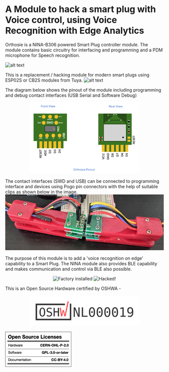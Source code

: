 # A Module to hack a smart plug with Voice control, using Voice Recognition with Edge Analytics
Orthosie is a NINA-B306 powered Smart Plug controller module. The module contains basic circuitry for interfacing and programming and a PDM microphone for Speech recognition. 

![alt text](https://github.com/tanmoydutta/smartplug-edge-voice-control/blob/main/images/front1euro.png?raw=true)

This is a replacement / hacking module for modern smart plugs using ESP02S or CB2S modules from Tuya.
![alt text](https://github.com/tanmoydutta/smartplug-edge-voice-control/blob/main/images/threemusketeers.png?raw=true)

The diagram below shows the pinout of the module including programming and debug contact interfaces (USB Serial and Software Debug)
<p align="center">
  <img src="/images/pinout-new.png?raw=true" alt="Pinout" width="350" title="Orthosie pinout">
</p>

The contact interfaces (SWD and USB) can be connected to programming interface and devices using Pogo pin connectors with the help of suitable clips as shown below in the image.
![alt text](https://github.com/tanmoydutta/smartplug-edge-voice-control/blob/main/images/pogo.png?raw=true)

The purpose of this module is to add a 'voice recognition on edge' capability to a Smart Plug. The NINA module also provides BLE capability and makes communication and control via BLE also possible.
<p align="center">
  <img src="/images/cb2s-installed.png?raw=true" width="350" title="Factory installed">
  <img src="/images/orthosie-installed.png?raw=true" width="350" alt="Hacked!">
</p>


This is an Open Source Hardware certified by OSHWA - 

<p align="center">
  <a href="https://certification.oshwa.org/nl000019.html">
    <img src="/images/certification-mark-NL000019-wide.png?raw=true" alt="OSHWA" width="350" title="OSHWA Certification">
  </a>
</p>

![alt text](https://github.com/tanmoydutta/smartplug-edge-voice-control/blob/main/images/oshw_license-2.png?raw=true)
